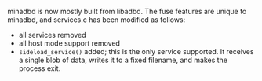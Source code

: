 minadbd is now mostly built from libadbd. The fuse features are unique to
minadbd, and services.c has been modified as follows:

  - all services removed
  - all host mode support removed
  - `sideload_service()` added; this is the only service supported. It
    receives a single blob of data, writes it to a fixed filename, and
    makes the process exit.
